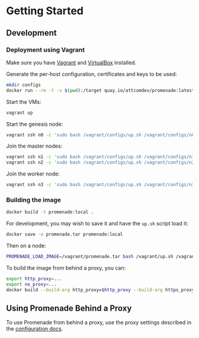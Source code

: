 # Getting Started

## Development

### Deployment using Vagrant

Make sure you have [Vagrant](https://vagrantup.com) and
[VirtualBox](https://www.virtualbox.org/wiki/Downloads) installed.

Generate the per-host configuration, certificates and keys to be used:

```bash
mkdir configs
docker run --rm -t -v $(pwd):/target quay.io/attcomdev/promenade:latest promenade -v generate -c /target/example/vagrant-input-config.yaml -o /target/configs
```

Start the VMs:

```bash
vagrant up
```

Start the genesis node:

```bash
vagrant ssh n0 -c 'sudo bash /vagrant/configs/up.sh /vagrant/configs/n0.yaml'
```

Join the master nodes:

```bash
vagrant ssh n1 -c 'sudo bash /vagrant/configs/up.sh /vagrant/configs/n1.yaml'
vagrant ssh n2 -c 'sudo bash /vagrant/configs/up.sh /vagrant/configs/n2.yaml'
```

Join the worker node:

```bash
vagrant ssh n3 -c 'sudo bash /vagrant/configs/up.sh /vagrant/configs/n3.yaml'
```

### Building the image

```bash
docker build -t promenade:local .
```

For development, you may wish to save it and have the `up.sh` script load it:

```bash
docker save -o promenade.tar promenade:local
```

Then on a node:

```bash
PROMENADE_LOAD_IMAGE=/vagrant/promenade.tar bash /vagrant/up.sh /vagrant/path/to/node-config.yaml
```

To build the image from behind a proxy, you can:

```bash
export http_proxy=...
export no_proxy=...
docker build --build-arg http_proxy=$http_proxy --build-arg https_proxy=$http_proxy --build-arg no_proxy=$no_proxy  -t promenade:local .
```

## Using Promenade Behind a Proxy

To use Promenade from behind a proxy, use the proxy settings described in the
[configuration docs](configuration.md).
